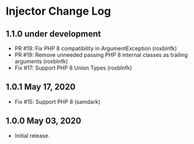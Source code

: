 # Injector Change Log

## 1.1.0 under development

- PR #19: Fix PHP 8 compatibility in ArgumentException (roxblnfk)
- PR #19: Remove unneeded passing PHP 8 internal classes as trailing arguments (roxblnfk)
- Fix #17: Support PHP 8 Union Types (roxblnfk)

## 1.0.1 May 17, 2020

- Fix #15: Support PHP 8 (samdark)

## 1.0.0 May 03, 2020

- Initial release.
